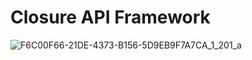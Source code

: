 # Closure API Framework

![F6C00F66-21DE-4373-B156-5D9EB9F7A7CA_1_201_a](https://github.com/user-attachments/assets/562f3782-2987-4480-8696-4c6428e016b6)

